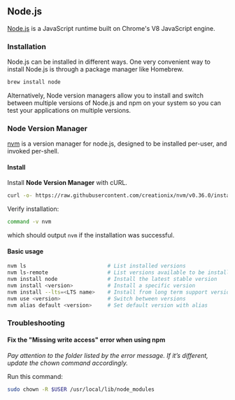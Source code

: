 ## Node.js

[Node.js](https://nodejs.org/) is a JavaScript runtime built on Chrome's V8 JavaScript engine.

### Installation

Node.js can be installed in different ways. One very convenient way to install Node.js is through a package manager like Homebrew.

```sh
brew install node
```

Alternatively, Node version managers allow you to install and switch between multiple versions of Node.js and npm on your system so you can test your applications on multiple versions.

### Node Version Manager

[nvm](https://github.com/nvm-sh/nvm) is a version manager for node.js, designed to be installed per-user, and invoked per-shell.

#### Install

Install **Node Version Manager** with cURL.

```sh
curl -o- https://raw.githubusercontent.com/creationix/nvm/v0.36.0/install.sh | bash
```
Verify installation:

```sh
command -v nvm
```
which should output ``nvm`` if the installation was successful.

#### Basic usage

```sh
nvm ls                          # List installed versions
nvm ls-remote                   # List versions available to be installed
nvm install node                # Install the latest stable version
nvm install <version>           # Install a specific version
nvm install --lts=<LTS name>    # Install from long term support versions
nvm use <version>               # Switch between versions
nvm alias default <version>     # Set default version with alias
```

### Troubleshooting

#### Fix the "Missing write access" error when using npm

*Pay attention to the folder listed by the error message. If it’s different, update the chown command accordingly.*

Run this command:

```sh
sudo chown -R $USER /usr/local/lib/node_modules
```


